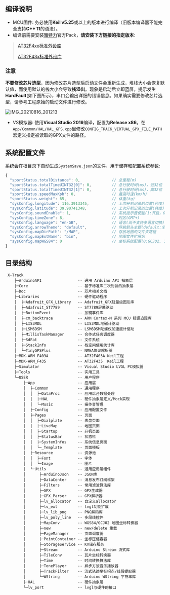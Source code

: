 ## 编译说明
* MCU固件: 务必使用**Keil v5.25**或以上的版本进行编译（旧版本编译器不能完全支持**C++ 11**的语法）。
* 编译前需要安装[雅特力](https://www.arterytek.com/cn/index.jsp)官方Pack，**请安装下方链接的指定版本**:
> [AT32F4xx标准外设库](http://www.arterytek.com/download/Pack_Keil_AT32F4xx_CH_V1.3.7.zip)
> 
> [AT32F43x标准外设库](https://www.arterytek.com/download/Keil5_AT32MCU_AddOn_CH_V2.0.6.zip)
  ### 注意
  **不要修改芯片选型**，因为修改芯片选型后启动文件会重新生成，堆栈大小会恢复默认值，而使用默认的栈大小会导致**栈溢出**。现象是启动后立即蓝屏，提示发生**HardFault**(如下图所示)，串口会输出详细的错误信息。如果确实需要修改芯片选型，请参考工程原始的启动文件进行修改。

![IMG_20210816_201213](https://user-images.githubusercontent.com/26767803/129562550-5de4f4b6-f96c-481c-9a4e-b2470f7b3477.jpg)

* VS模拟器: 使用**Visual Studio 2019**编译，配置为**Release x86**。在`App/Common/HAL/HAL_GPS.cpp`里修改`CONFIG_TRACK_VIRTUAL_GPX_FILE_PATH`宏定义指定被读取的GPX文件的路径。

## 系统配置文件
系统会在根目录下自动生成`SystemSave.json`的文件，用于储存和配置系统参数:
```javascript
{
  "sportStatus.totalDistance": 0,              // 总里程(m)
  "sportStatus.totalTimeUINT32[0]": 0,         // 总行驶时间(ms)，低32位
  "sportStatus.totalTimeUINT32[1]": 0,         // 总行驶时间(ms)，高32位
  "sportStatus.speedMaxKph": 0,                // 最高时速(km/h)
  "sportStatus.weight": 65,                    // 体重(kg)
  "sysConfig.longitude": 116.3913345,          // 上次开机记录的位置(经度)
  "sysConfig.latitude": 39.90741348,           // 上次开机记录的位置(纬度)
  "sysConfig.soundEnable": 1,                  // 系统提示音使能(1:开启，0:关闭)
  "sysConfig.timeZone": 8,                     // 时区(GMT+)
  "sysConfig.language": "en-GB",               // 语言(尚不支持多语言切换)
  "sysConfig.arrowTheme": "default",           // 导航箭头主题(default:全黑，dark:橙底黑边，light:橙底白边)
  "sysConfig.mapDirPath": "/MAP",              // 存放地图的文件夹路径
  "sysConfig.mapExtName": "bin",               // 地图文件扩展名
  "sysConfig.mapWGS84": 0                      // 坐标系统配置(0:GCJ02, 1:WGS84)
}
```

## 目录结构
```
 X-Track
    ├─ArduinoAPI                -- 通用 Arduino API 抽象层
    ├─Core                      -- 基于标准库二次封装的抽象层
    ├─Doc                       -- 芯片相关文档
    ├─Libraries                 -- 硬件驱动程序
    │  ├─Adafruit_GFX_Library   -- Adafruit_GFX轻量级图形库
    │  ├─Adafruit_ST7789        -- ST7789屏幕驱动
    │  ├─ButtonEvent            -- 按键事件库
    │  ├─cm_backtrace           -- ARM Cortex-M 系列 MCU 错误追踪库
    │  ├─LIS3MDL                -- LIS3MDL地磁计驱动
    │  ├─LSM6DSM                -- LSM6DSM陀螺仪加速度计驱动
    │  ├─MillisTaskManager      -- 合作式任务调度器
    │  ├─SdFat                  -- 文件系统
    │  ├─StackInfo              -- 栈空间使用统计库
    │  └─TinyGPSPlus            -- NMEA协议解析器
    ├─MDK-ARM_F403A             -- AT32F403A Keil工程
    ├─MDK-ARM_F435              -- AT32F435  Keil工程
    ├─Simulator                 -- Visual Studio LVGL PC模拟器
    ├─Tools                     -- 实用工具
    └─USER                      -- 用户程序
        ├─App                   -- 应用层
        │  ├─Common             -- 通用程序
        │  │  ├─DataProc        -- 应用后台数据处理
        │  │  ├─HAL             -- 硬件抽象层定义/Mock实现
        │  │  └─Music           -- 操作音管理
        │  ├─Config             -- 应用配置文件
        │  ├─Pages              -- 页面
        │  │  ├─Dialplate       -- 表盘页面
        │  │  ├─LiveMap         -- 地图页面
        │  │  ├─Startup         -- 开机页面
        │  │  ├─StatusBar       -- 状态栏
        │  │  ├─SystemInfos     -- 系统信息页面
        │  │  └─_Template       -- 页面模板
        │  ├─Resource           -- 资源池
        │  │  ├─Font            -- 字体
        │  │  └─Image           -- 图片
        │  └─Utils              -- 通用应用层组件
        │      ├─ArduinoJson    -- JSON库
        │      ├─DataCenter     -- 消息发布订阅框架
        │      ├─Filters        -- 常用滤波算法库
        │      ├─GPX            -- GPX生成器
        │      ├─GPX_Parser     -- GPX解析器
        │      ├─lv_allocator   -- 自定义allocator
        │      ├─lv_ext         -- lvgl功能扩展
        │      ├─lv_lib_png     -- PNG解码库
        │      ├─lv_poly_line   -- 多段线控件
        │      ├─MapConv        -- WGS84/GCJ02 地图坐标转换器
        │      ├─new            -- new/delete 重载
        │      ├─PageManager    -- 页面调度器
        │      ├─PointContainer -- 坐标压缩容器
        │      ├─StorageService -- KV储存服务
        │      ├─Stream         -- Arduino Stream 流式库
        │      ├─TileConv       -- 瓦片坐标转换器
        │      ├─Time           -- 时间转换算法库
        │      ├─TonePlayer     -- 异步方波音乐播放器
        │      ├─TrackFilter    -- 流式轨迹坐标拐点/线段提取器
        │      └─WString        -- Arduino WString 字符串库
        ├─HAL                   -- 硬件抽象层
        └─lv_port               -- lvgl与硬件的接口
```

